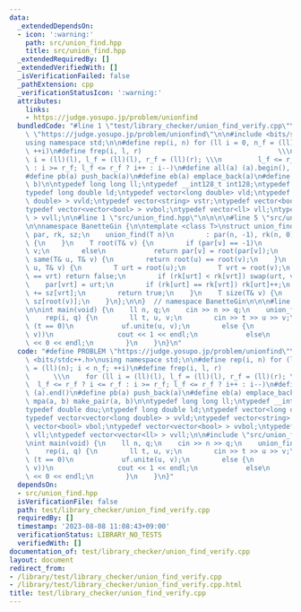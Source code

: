```yaml
---
data:
  _extendedDependsOn:
  - icon: ':warning:'
    path: src/union_find.hpp
    title: src/union_find.hpp
  _extendedRequiredBy: []
  _extendedVerifiedWith: []
  _isVerificationFailed: false
  _pathExtension: cpp
  _verificationStatusIcon: ':warning:'
  attributes:
    links:
    - https://judge.yosupo.jp/problem/unionfind
  bundledCode: "#line 1 \"test/library_checker/union_find_verify.cpp\"\n#define PROBLEM\
    \ \"https://judge.yosupo.jp/problem/unionfind\"\n\n#include <bits/stdc++.h>\n\
    using namespace std;\n\n#define rep(i, n) for (ll i = 0, n_f = (ll)(n); i < n_f;\
    \ ++i)\n#define frep(i, l, r)                                  \\\n    for (ll\
    \ i = (ll)(l), l_f = (ll)(l), r_f = (ll)(r); \\\n         l_f <= r_f ? i <= r_f\
    \ : i >= r_f; l_f <= r_f ? i++ : i--)\n#define all(a) (a).begin(), (a).end()\n\
    #define pb(a) push_back(a)\n#define eb(a) emplace_back(a)\n#define mpa(a, b) make_pair(a,\
    \ b)\n\ntypedef long long ll;\ntypedef __int128_t int128;\ntypedef double dou;\n\
    typedef long double ld;\ntypedef vector<long double> vld;\ntypedef vector<vector<long\
    \ double> > vvld;\ntypedef vector<string> vstr;\ntypedef vector<bool> vbol;\n\
    typedef vector<vector<bool> > vvbol;\ntypedef vector<ll> vll;\ntypedef vector<vector<ll>\
    \ > vvll;\n\n#line 1 \"src/union_find.hpp\"\n\n\n\n#line 5 \"src/union_find.hpp\"\
    \n\nnamespace BanetteGin {\n\ntemplate <class T>\nstruct union_find {\n    std::vector<T>\
    \ par, rk, sz;\n    union_find(T n)\n        : par(n, -1), rk(n, 0), sz(n, 1)\
    \ {\n    }\n    T root(T& v) {\n        if (par[v] == -1)\n            return\
    \ v;\n        else\n            return par[v] = root(par[v]);\n    }\n    bool\
    \ same(T& u, T& v) {\n        return root(u) == root(v);\n    }\n    bool unite(T&\
    \ u, T& v) {\n        T urt = root(u);\n        T vrt = root(v);\n        if (urt\
    \ == vrt) return false;\n        if (rk[urt] < rk[vrt]) swap(urt, vrt);\n    \
    \    par[vrt] = urt;\n        if (rk[urt] == rk[vrt]) rk[urt]++;\n        sz[urt]\
    \ += sz[vrt];\n        return true;\n    }\n    T size(T& v) {\n        return\
    \ sz[root(v)];\n    }\n};\n\n}  // namespace BanetteGin\n\n\n#line 28 \"test/library_checker/union_find_verify.cpp\"\
    \n\nint main(void) {\n    ll n, q;\n    cin >> n >> q;\n    union_find uf(n);\n\
    \    rep(i, q) {\n        ll t, u, v;\n        cin >> t >> u >> v;\n        if\
    \ (t == 0)\n            uf.unite(u, v);\n        else {\n            if (uf.same(u,\
    \ v))\n                cout << 1 << endl;\n            else\n                cout\
    \ << 0 << endl;\n        }\n    }\n}\n"
  code: "#define PROBLEM \"https://judge.yosupo.jp/problem/unionfind\"\n\n#include\
    \ <bits/stdc++.h>\nusing namespace std;\n\n#define rep(i, n) for (ll i = 0, n_f\
    \ = (ll)(n); i < n_f; ++i)\n#define frep(i, l, r)                            \
    \      \\\n    for (ll i = (ll)(l), l_f = (ll)(l), r_f = (ll)(r); \\\n       \
    \  l_f <= r_f ? i <= r_f : i >= r_f; l_f <= r_f ? i++ : i--)\n#define all(a) (a).begin(),\
    \ (a).end()\n#define pb(a) push_back(a)\n#define eb(a) emplace_back(a)\n#define\
    \ mpa(a, b) make_pair(a, b)\n\ntypedef long long ll;\ntypedef __int128_t int128;\n\
    typedef double dou;\ntypedef long double ld;\ntypedef vector<long double> vld;\n\
    typedef vector<vector<long double> > vvld;\ntypedef vector<string> vstr;\ntypedef\
    \ vector<bool> vbol;\ntypedef vector<vector<bool> > vvbol;\ntypedef vector<ll>\
    \ vll;\ntypedef vector<vector<ll> > vvll;\n\n#include \"src/union_find.hpp\"\n\
    \nint main(void) {\n    ll n, q;\n    cin >> n >> q;\n    union_find uf(n);\n\
    \    rep(i, q) {\n        ll t, u, v;\n        cin >> t >> u >> v;\n        if\
    \ (t == 0)\n            uf.unite(u, v);\n        else {\n            if (uf.same(u,\
    \ v))\n                cout << 1 << endl;\n            else\n                cout\
    \ << 0 << endl;\n        }\n    }\n}"
  dependsOn:
  - src/union_find.hpp
  isVerificationFile: false
  path: test/library_checker/union_find_verify.cpp
  requiredBy: []
  timestamp: '2023-08-08 11:08:43+09:00'
  verificationStatus: LIBRARY_NO_TESTS
  verifiedWith: []
documentation_of: test/library_checker/union_find_verify.cpp
layout: document
redirect_from:
- /library/test/library_checker/union_find_verify.cpp
- /library/test/library_checker/union_find_verify.cpp.html
title: test/library_checker/union_find_verify.cpp
---
```


